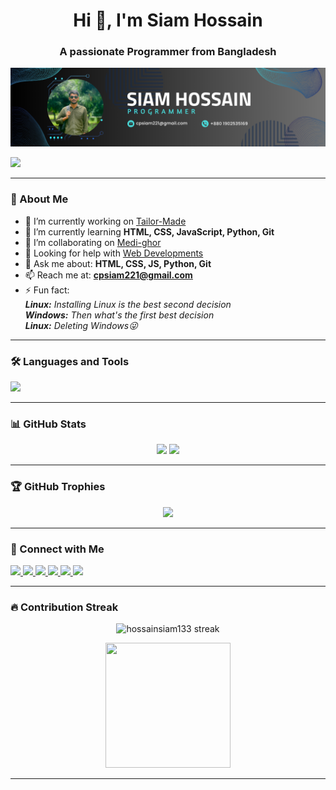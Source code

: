 <h1 align="center">Hi 👋, I'm Siam Hossain</h1>
<h3 align="center">A passionate Programmer from Bangladesh</h3>

<div align="center">
  <img src="./Github-Banner.png "/>
</div>
<p align="left">
  <img src="https://komarev.com/ghpvc/?username=hossainsiam133&label=Profile%20views&color=0e75b6&style=flat" />
</p>

---

### 🚀 About Me

- 🔭 I’m currently working on [Tailor-Made](https://github.com/hossainsiam133/Tailor-Made)  
- 🌱 I’m currently learning **HTML, CSS, JavaScript, Python, Git**  
- 👯 I’m collaborating on [Medi-ghor](https://github.com/asifmanowar9/Medi-ghor)  
- 🤝 Looking for help with [Web Developments](https://github.com/hossainsiam133/Web-Development)
- 💬 Ask me about: **HTML, CSS, JS, Python, Git**  
- 📫 Reach me at: **cpsiam221@gmail.com**  
- ⚡ Fun fact: *<br>**Linux:** Installing Linux is the best second decision<br>**Windows:** Then what's the first best decision<br>**Linux:** Deleting Windows😜*

---

### 🛠️ Languages and Tools

<p align="left">
  <img src="https://skillicons.dev/icons?i=cpp,python,html,css,js,bootstrap,git,java,php,mysql,django,linux,aws,docker,figma,laravel,postgres,arduino" />
</p>

---

### 📊 GitHub Stats

<div align="center">
  <img src="https://github-readme-stats.vercel.app/api?username=hossainsiam133&show_icons=true&theme=dracula" height="150" />
  <img src="https://github-readme-stats.vercel.app/api/top-langs/?username=hossainsiam133&layout=compact&theme=dracula" height="150" />
</div>

---

### 🏆 GitHub Trophies

<p align="center">
  <img src="https://github-profile-trophy.vercel.app/?username=hossainsiam133&theme=dracula&row=1&margin-w=8&margin-h=8" />
</p>

---

### 🔗 Connect with Me

<p align="left">
  <a href="https://www.linkedin.com/in/siam-hossain-33305a25b/" target="_blank">
    <img src="https://img.shields.io/static/v1?message=LinkedIn&logo=linkedin&label=&color=0077B5&logoColor=white&labelColor=&style=for-the-badge" height="30"/>
  </a>
  <a href="https://www.facebook.com/mdevrahim.fakir.1/" target="_blank">
    <img src="https://img.shields.io/static/v1?message=Facebook&logo=facebook&label=&color=1877F2&logoColor=white&labelColor=&style=for-the-badge" height="30"/>
  </a>
  <a href="https://www.instagram.com/hossainsiam84/" target="_blank">
    <img src="https://img.shields.io/static/v1?message=Instagram&logo=instagram&label=&color=E4405F&logoColor=white&labelColor=&style=for-the-badge" height="30"/>
  </a>
  <a href="https://codeforces.com/profile/siam84" target="_blank">
    <img src="https://img.shields.io/static/v1?message=Codeforces&logo=codeforces&label=&color=1F8ACB&logoColor=white&labelColor=&style=for-the-badge" height="30"/>
  </a>
  <a href="https://www.codechef.com/users/fakirsiam161" target="_blank">
    <img src="https://img.shields.io/static/v1?message=CodeChef&logo=codechef&label=&color=5B4638&logoColor=white&labelColor=&style=for-the-badge" height="30"/>
  </a>
  <a href="https://leetcode.com/u/vf5gtx6iwf/" target="_blank">
    <img src="https://img.shields.io/static/v1?message=LeetCode&logo=leetcode&label=&color=FFA116&logoColor=white&labelColor=&style=for-the-badge" height="30"/>
  </a>
</p>

---

### 🔥 Contribution Streak

<p align="center">
  <img src="https://streak-stats.demolab.com/?user=hossainsiam133&theme=dracula&hide_border=false" alt="hossainsiam133 streak" />
</p>

<div align="center">
  <img src="https://media.giphy.com/media/M9gbBd9nbDrOTu1Mqx/giphy.gif" height="200" width="200" />
</div>

---

